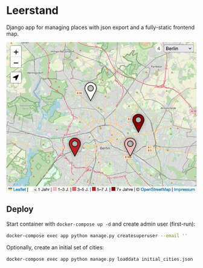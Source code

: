 # Leerstand

Django app for managing places with json export and a fully-static frontend map.

![Screenshot map overview](screenshot.jpg)


## Deploy

Start container with `docker-compose up -d` and create admin user (first-run):

```sh
docker-compose exec app python manage.py createsuperuser --email ''
```

Optionally, create an initial set of cities:

```sh
docker-compose exec app python manage.py loaddata initial_cities.json
```
